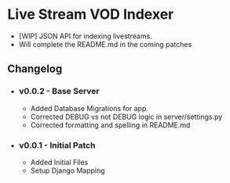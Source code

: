 # Live Stream VOD Indexer

- [WIP] JSON API for indexing livestreams.
- Will complete the README.md in the coming patches

## Changelog

- ### v0.0.2 - Base Server

  - Added Database Migrations for app.
  - Corrected DEBUG vs not DEBUG logic in server/settings.py
  - Corrected formatting and spelling in README.md

- ### v0.0.1 - Initial Patch

  - Added Initial Files
  - Setup Django Mapping
